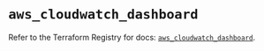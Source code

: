 # `aws_cloudwatch_dashboard`

Refer to the Terraform Registry for docs: [`aws_cloudwatch_dashboard`](https://registry.terraform.io/providers/hashicorp/aws/6.8.0/docs/resources/cloudwatch_dashboard).
